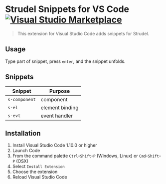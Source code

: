 # Strudel Snippets for VS Code [![Visual Studio Marketplace](https://img.shields.io/vscode-marketplace/d/mateuszluczak.Strudel.svg)](https://marketplace.visualstudio.com/items?itemName=mateuszluczak.Strudel)

> This extension for Visual Studio Code adds snippets for Strudel.

## Usage 

Type part of snippet, press `enter`, and the snippet unfolds.

## Snippets

| Snippet                      | Purpose                    |
|------------------------------|----------------------------|
| `s-component`                | component                  |
| `s-el`                       | element binding            |
| `s-evt`                      | event handler              | 

## Installation

1. Install Visual Studio Code 1.10.0 or higher
1. Launch Code
1. From the command palette `Ctrl`-`Shift`-`P` (Windows, Linux) or `Cmd`-`Shift`-`P` (OSX)
1. Select `Install Extension`
1. Choose the extension
1. Reload Visual Studio Code
